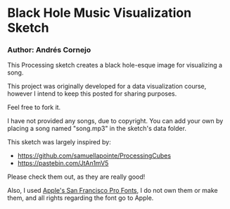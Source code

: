 # Black Hole Music Visualization Sketch

### Author: Andrés Cornejo

This Processing sketch creates a black hole-esque image for visualizing a song.

This project was originally developed for a data visualization course, however I intend to keep this posted for sharing purposes. 

Feel free to fork it.

I have not provided any songs, due to copyright.
You can add your own by placing a song named "song.mp3" in the sketch's data folder.

This sketch was largely inspired by:
* https://github.com/samuellapointe/ProcessingCubes
* https://pastebin.com/JtAn1mV5

Please check them out, as they are really good!

Also, I used [Apple's San Francisco Pro Fonts](https://github.com/sahibjotsaggu/San-Francisco-Pro-Fonts), I do not own them or make them, and all rights regarding the font go to Apple.
